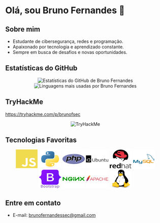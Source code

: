 # Olá, sou Bruno Fernandes 👋

## Sobre mim
- Estudante de cibersegurança, redes e programação.
- Apaixonado por tecnologia e aprendizado constante.
- Sempre em busca de desafios e novas oportunidades.

## Estatísticas do GitHub
<div align="center">
  <img height="180em" src="https://github-readme-stats.vercel.app/api?username=brunofrs&show_icons=true&theme=gotham&include_all_commits=true&count_private=true" alt="Estatísticas do GitHub de Bruno Fernandes">
  <img height="180em" src="https://github-readme-stats.vercel.app/api/top-langs/?username=brunofrs&layout=compact&langs_count=7&theme=gotham" alt="Linguagens mais usadas por Bruno Fernandes">
</div>

## TryHackMe
https://tryhackme.com/p/brunofsec
<div align="center">
  <img src="https://tryhackme-badges.s3.amazonaws.com/brunofsec.png" alt="TryHackMe">
</div>

## Tecnologias Favoritas
<div align="center">
  <img alt="JavaScript" height="60" width="70" src="https://raw.githubusercontent.com/devicons/devicon/master/icons/javascript/javascript-plain.svg">
  <img alt="Python" height="60" width="70" src="https://raw.githubusercontent.com/devicons/devicon/master/icons/python/python-original.svg">
  <img alt="PHP" height="60" width="70" src="https://raw.githubusercontent.com/devicons/devicon/master/icons/php/php-original.svg">
  <img alt="Ubuntu" height="60" width="70" src="https://raw.githubusercontent.com/devicons/devicon/master/icons/ubuntu/ubuntu-plain-wordmark.svg">
  <img alt="Red Hat" height="60" width="70" src="https://raw.githubusercontent.com/devicons/devicon/master/icons/redhat/redhat-original-wordmark.svg">
  <img alt="MySQL" height="60" width="70" src="https://raw.githubusercontent.com/devicons/devicon/master/icons/mysql/mysql-original-wordmark.svg">
  <img alt="Bootstrap" height="60" width="70" src="https://raw.githubusercontent.com/devicons/devicon/master/icons/bootstrap/bootstrap-original-wordmark.svg">
  <img alt="Nginx" height="60" width="70" src="https://raw.githubusercontent.com/devicons/devicon/master/icons/nginx/nginx-original.svg">
  <img alt="Apache" height="60" width="70" src="https://raw.githubusercontent.com/devicons/devicon/master/icons/apache/apache-original-wordmark.svg">
  <img alt="Linux" height="60" width="70" src="https://raw.githubusercontent.com/devicons/devicon/master/icons/linux/linux-original.svg">
</div>

## Entre em contato
- E-mail: brunofernandessec@gmail.com
